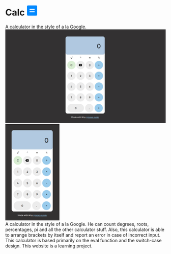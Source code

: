 # Calc ![calc](fav/favicon-32x32.png)
A calculator in the style of a la Google.<br>
<img src="fav/Снимок экрана от 2022-11-07 07-44-06.jpg" alt="drawing" style="width:515px;"/>     <img src="fav/Снимок экрана от 2022-11-07 07-44-42.png" alt="drawing" style="width:170px;"/><br>
A calculator in the style of a la Google. He can count degrees, roots, percentages, pi and all the other calculator stuff. Also, this calculator is able to arrange brackets by itself and report an error in case of incorrect input. This calculator is based primarily on the eval function and the switch-case design. This website is a learning project.
